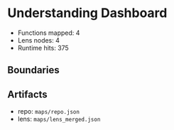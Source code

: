 # Understanding Dashboard

- Functions mapped: 4
- Lens nodes: 4
- Runtime hits: 375

## Boundaries

## Artifacts
- repo: `maps/repo.json`
- lens: `maps/lens_merged.json`
